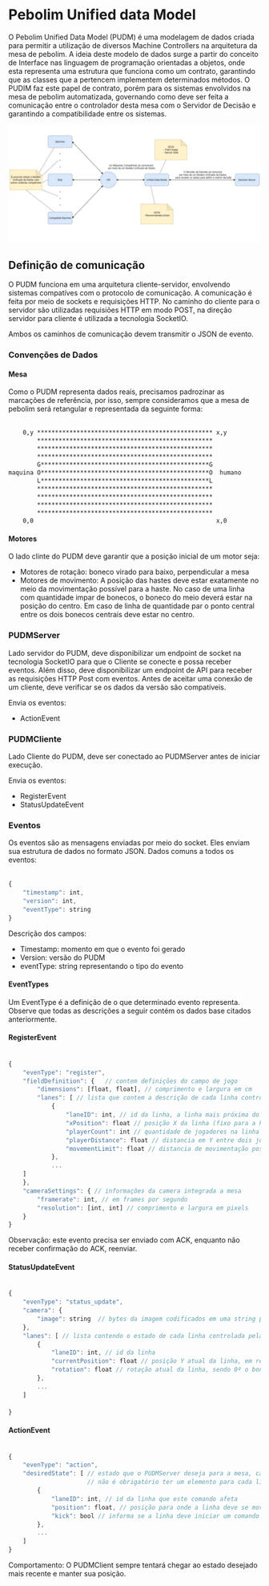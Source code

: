 # Pebolim Unified data Model

O Pebolim Unified Data Model (PUDM) é uma modelagem de dados criada para permitir a utilização de diversos Machine Controllers na arquitetura da mesa de pebolim. A ideia deste modelo de dados surge a partir do conceito de Interface nas linguagem de programação orientadas a objetos, onde esta representa uma estrutura que funciona como um contrato, garantindo que as classes que a pertencem implementem determinados métodos. O PUDIM faz este papel de contrato, porém para os sistemas envolvidos na mesa de pebolim automatizada, governando como deve ser feita a comunicação entre o controlador desta mesa com o Servidor de Decisão e garantindo a compatibilidade entre os sistemas.

![Fluxograma](img/fluxogram.png)

## Definição de comunicação

O PUDM funciona em uma arquitetura cliente-servidor, envolvendo sistemas compatíves com o protocolo de comunicação. A comunicação é feita por meio de sockets e requisições HTTP. No caminho do cliente para o servidor são utilizadas requisiões HTTP em modo POST, na direção servidor para cliente é utilizada a tecnologia SocketIO.

Ambos os caminhos de comunicação devem transmitir o JSON de evento.

### Convenções de Dados

#### Mesa
Como o PUDM representa dados reais, precisamos padrozinar as marcações de referência, por isso, sempre consideramos que a mesa de pebolim será retangular e representada da seguinte forma:


```plaintext

    0,y ************************************************* x,y
        *************************************************
        *************************************************
        *************************************************
        G***********************************************G
maquina O***********************************************O  humano
        L***********************************************L
        *************************************************
        *************************************************
        *************************************************
        *************************************************
    0,0                                                   x,0

```

#### Motores

O lado clinte do PUDM deve garantir que a posição inicial de um motor seja:
- Motores de rotação: boneco virado para baixo, perpendicular a mesa
- Motores de movimento: A posição das hastes deve estar exatamente no meio da movimentação possível para a haste. No caso de uma linha com quantidade impar de bonecos, o boneco do meio deverá estar na posição do centro. Em caso de linha de quantidade par o ponto central entre os dois bonecos centrais deve estar no centro.

### PUDMServer

Lado servidor do PUDM, deve disponibilizar um endpoint de socket na tecnologia SocketIO para que o Cliente se conecte e possa receber eventos. Além disso, deve disponibilizar um endpoint de API para receber as requisições HTTP Post com eventos. Antes de aceitar uma conexão de um cliente, deve verificar se os dados da versão são compatíveis.

Envia os eventos:
- ActionEvent


### PUDMCliente

Lado Cliente do PUDM, deve ser conectado ao PUDMServer antes de iniciar execução.

Envia os eventos:
- RegisterEvent
- StatusUpdateEvent


### Eventos

Os eventos são as mensagens enviadas por meio do socket. Eles enviam sua estrutura de dados no formato JSON. Dados comuns a todos os eventos:

```javascript

{
    "timestamp": int,
    "version": int,
    "eventType": string
}

```
Descrição dos campos:
- Timestamp: momento em que o evento foi gerado
- Version: versão do PUDM
- eventType: string representando o tipo do evento

#### EventTypes

Um EventType é a definição de o que determinado evento representa. Observe que todas as descrições a seguir contém os dados base citados anteriormente.

#### RegisterEvent

```javascript

{
    "evenType": "register",
    "fieldDefinition": {   // contem definições do campo de jogo
        "dimensions": [float, float], // comprimento e largura em cm
        "lanes": [ // lista que contem a descrição de cada linha controlada pela maquina (cada elemento representa uma linha)
            {
                "laneID": int, // id da linha, a linha mais próxima do gol da maquina é a linha 0
                "xPosition": float // posição X da linha (fixo para a haste)
                "playerCount": int // quantidade de jogadores na linha (deve ser maior ou igual a 0)
                "playerDistance": float // distancia em Y entre dois jogadores na linha (ignorado caso exista apenas 1 jogador)
                "movementLimit": float // distancia de movimentação possível no eixo Y da haste em relação à posição inicial 
            },
            ...
    ]
    },
    "cameraSettings": { // informações da camera integrada a mesa
        "framerate": int, // em frames por segundo
        "resolution": [int, int] // comprimento e largura em pixels
    }
}

```

Observação: este evento precisa ser enviado com ACK, enquanto não receber confirmação do ACK, reenviar.

#### StatusUpdateEvent


```javascript

{
    "evenType": "status_update",
    "camera": {
        "image": string  // bytes da imagem codificados em uma string por meio de um encoder base64
    },
    "lanes": [ // lista contendo o estado de cada linha controlada pela maquina, cada elemento representa uma linha
        {
            "laneID": int, // id da linha
            "currentPosition": float // posição Y atual da linha, em relação a posição inicial
            "rotation": float // rotação atual da linha, sendo 0º o boneco na posição inicial
        },
        ...
    ]

}

```

#### ActionEvent

```javascript

{
    "evenType": "action",
    "desiredState": [ // estado que o PUDMServer deseja para a mesa, cada elemento é um comando para uma linha
                      // não é obrigatório ter um elemento para cada linha  
        {
            "laneID": int, // id da linha que este comando afeta
            "position": float, // posição para onde a linha deve se mover, em Y, sendo 0 a posição inicial
            "kick": bool // informa se a linha deve iniciar um comando de chute
        },
        ...
    ]
}

```

Comportamento: O PUDMClient sempre tentará chegar ao estado desejado mais recente e manter sua posição.
